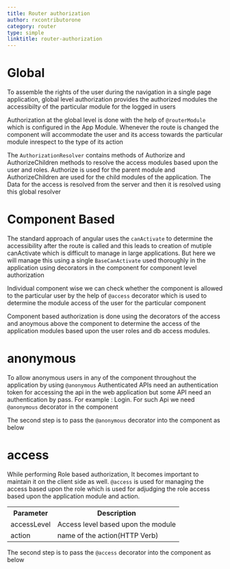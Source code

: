 ```yaml
---
title: Router authorization
author: rxcontributorone
category: router
type: simple
linktitle: router-authorization
---
```


# Global 

To assemble the rights of the user during the navigation in a single page application, global level authorization provides the authorized modules the accessibilty of the particular module for the logged in users    

Authorization at the global level is done with the help of `@routerModule` which is configured in the App Module. Whenever the route is changed the component will accommodate the user and its access towards the particular module inrespect to the type of its action

The `AuthorizationResolver` contains methods of Authorize and AuthorizeChildren methods to resolve the access modules based upon the user and roles. Authorize is used for the parent module and AuthorizeChildren are used for the child modules of the application. The Data for the access is resolved from the server and then it is resolved using this global resolver  

<div component="app-code" key="authorization-router-component"></div> 

# Component Based
The standard approach of angular uses the `canActivate` to determine the accessibility after the route is called and this leads to creation of mutiple canActivate which is difficult to manage in large applications. But here we will manage this using a single `BaseCanActivate` used thoroughly in the application using decorators in the component for component level authorization  

Individual component wise we can check whether the component is allowed to the particular user by the help of `@access` decorator which is used to determine the module access of the user for the particular component

Component based authorization is done using the decorators of the access and anoymous above the component to determine the access of the application modules based upon the user roles and db access modules. 

# anonymous
To allow anonymous users in any of the component throughout the application by using `@anonymous`
Authenticated APIs need an authentication token for accessing the api in the web application but some API need an authentication by pass. For example : Login.
For such Api we need `@anonymous` decorator in the component   

The second step is to pass the `@anonymous` decorator into the component as below 

<div component="app-code" key="authorization-anonymous-component"></div> 

# access

While performing Role based authorization, It becomes important to maintain it on the client side as well. `@access` is used for managing the access based upon the role which is used for adjudging the role access based upon the application module and action.

<table class="table table-bordered table-striped">
<tr><th>Parameter</th><th>Description</th></tr>
<tr><td>accessLevel</td><td>Access level based upon the module</td></tr>
<tr><td>action</td><td>name of the action(HTTP Verb)</td></tr>
</table>

<div component="app-code" key="authorization-complete-model"></div> 

The second step is to pass the `@access` decorator into the component as below 

<div component="app-code" key="authorization-complete-component"></div> 